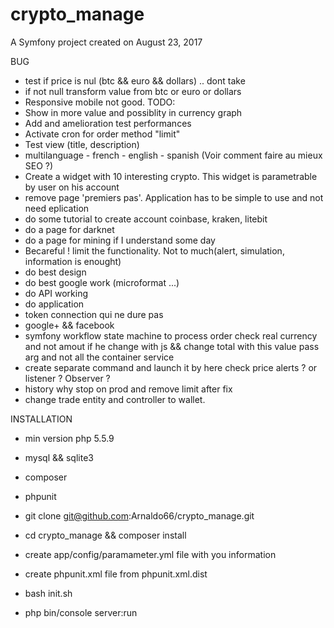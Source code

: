 crypto_manage
=============

A Symfony project created on August 23, 2017

BUG
  - test if price is nul (btc && euro && dollars) .. dont take
  - if not null transform value from btc or euro or dollars
  - Responsive mobile not good.
TODO:
  - Show in more value and possiblity in currency graph
  - Add and amelioration test performances
  - Activate cron for order method "limit"
  - Test view (title, description)
  - multilanguage - french - english - spanish (Voir comment faire au mieux SEO ?)
  - Create a widget with 10 interesting crypto. This widget is parametrable by user on his account
  - remove page 'premiers pas'. Application has to be simple to use and not  need eplication
  - do some tutorial to create account coinbase, kraken, litebit
  - do a page for darknet
  - do a page for mining if I understand some day
  - Becareful ! limit the functionality. Not to much(alert, simulation, information is enought)
  - do best design
  - do best google work (microformat ...)
  - do API working
  - do application
  - token connection qui ne dure pas
  - google+ && facebook
  - symfony workflow state machine to process order
    check real currency and not amout if he change with js && change total with this value
    pass arg and not all the container service
  - create separate command and launch it by here check price alerts ? or listener ? Observer ?
  - history why stop on prod and remove limit after fix
  - change trade entity and controller to wallet.


  INSTALLATION
  - min version php 5.5.9
  - mysql && sqlite3
  - composer
  - phpunit

  - git clone git@github.com:Arnaldo66/crypto_manage.git
  - cd crypto_manage && composer install
  - create app/config/paramameter.yml file with you information
  - create phpunit.xml file from phpunit.xml.dist
  - bash init.sh
  - php bin/console server:run
